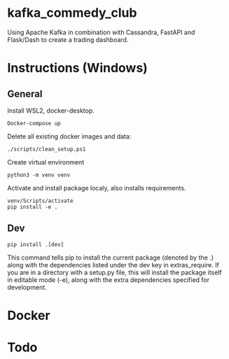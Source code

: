 # kafka_commedy_club
Using Apache Kafka in combination with Cassandra, FastAPI and Flask/Dash to create a trading dashboard.


# Instructions (Windows)


## General
Install WSL2, docker-desktop.

```
Docker-compose up
```

Delete all existing docker images and data:
```
./scripts/clean_setup.ps1
```

Create virtual environment
```
python3 -m venv venv
```

Activate and install package localy, also installs requirements.

```
venv/Scripts/activate
pip install -e .
```

## Dev

```
pip install .[dev]
```

This command tells pip to install the current package (denoted by the .) along with the dependencies listed under the dev key in extras_require. If you are in a directory with a setup.py file, this will install the package itself in editable mode (-e), along with the extra dependencies specified for development.

# Docker

# Todo
